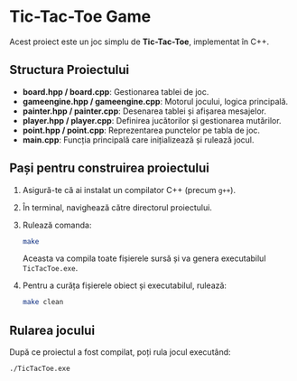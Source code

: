 # Tic-Tac-Toe Game

Acest proiect este un joc simplu de **Tic-Tac-Toe**, implementat în C++.

## Structura Proiectului

- **board.hpp / board.cpp**: Gestionarea tablei de joc.
- **gameengine.hpp / gameengine.cpp**: Motorul jocului, logica principală.
- **painter.hpp / painter.cpp**: Desenarea tablei și afișarea mesajelor.
- **player.hpp / player.cpp**: Definirea jucătorilor și gestionarea mutărilor.
- **point.hpp / point.cpp**: Reprezentarea punctelor pe tabla de joc.
- **main.cpp**: Funcția principală care inițializează și rulează jocul.

## Pași pentru construirea proiectului

1. Asigură-te că ai instalat un compilator C++ (precum `g++`).
2. În terminal, navighează către directorul proiectului.
3. Rulează comanda:

    ```bash
    make
    ```

   Aceasta va compila toate fișierele sursă și va genera executabilul `TicTacToe.exe`.

4. Pentru a curăța fișierele obiect și executabilul, rulează:

    ```bash
    make clean
    ```

## Rularea jocului

După ce proiectul a fost compilat, poți rula jocul executând:

```bash
./TicTacToe.exe










